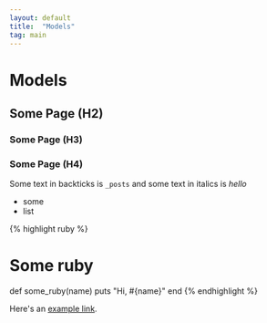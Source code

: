 ```yaml
---
layout: default
title:  "Models"
tag: main
---
```


# Models
## Some Page (H2)
### Some Page (H3)
### Some Page (H4)

Some text in backticks is `_posts` and some text in italics is _hello_

- some
- list

{% highlight ruby %}
# Some ruby
def some_ruby(name)
  puts "Hi, #{name}"
end
{% endhighlight %}

Here's an [example link][link].

[link]:    http://example.com


